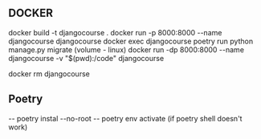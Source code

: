 ## DOCKER 
docker build -t djangocourse .
docker run -p 8000:8000 --name djangocourse djangocourse
docker exec djangocourse poetry run python manage.py migrate
(volume - linux) docker run -dp 8000:8000 --name djangocourse -v "$(pwd):/code" djangocourse

docker rm djangocourse

## Poetry 
-- poetry instal --no-root 
-- poetry env activate (if poetry shell doesn't work)